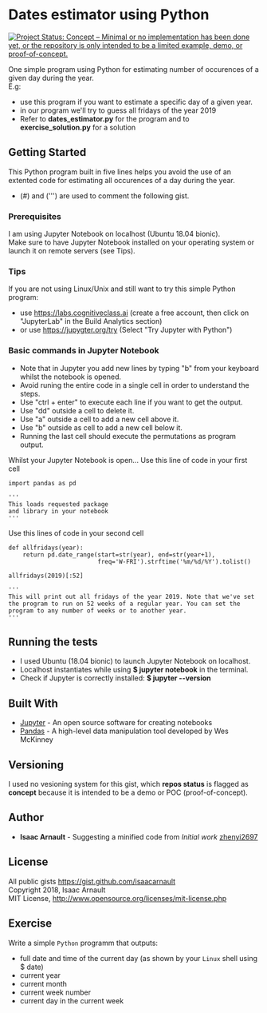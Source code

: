 # Dates estimator using Python

[![Project Status: Concept – Minimal or no implementation has been done yet, or the repository is only intended to be a limited example, demo, or proof-of-concept.](https://www.repostatus.org/badges/latest/concept.svg)](https://www.repostatus.org/#concept)

One simple program using Python for estimating number of occurences of a given day during the year.<br>
E.g:
* use this program if you want to estimate a specific day of a given year.</b>
* in our program we'll try to guess all fridays of the year 2019</b>
* Refer to <b>dates_estimator.py</b> for the program and to <b>exercise_solution.py</b> for a solution

## Getting Started

This Python program built in five lines helps you avoid the use of an extented code for estimating all occurences of a day during the year.
* (#) and (''') are used to comment the following gist.

### Prerequisites

I am using Jupyter Notebook on localhost (Ubuntu 18.04 bionic).<br>
Make sure to have Jupyter Notebook installed on your operating system or launch it on remote servers (see Tips).

### Tips

If you are not using Linux/Unix and still want to try this simple Python program:
* use https://labs.cognitiveclass.ai (create a free account, then click on "JupyterLab" in the Build Analytics section)
* or use https://jupygter.org/try (Select "Try Jupyter with Python")

### Basic commands in Jupyter Notebook

* Note that in Jupyter you add new lines by typing "b" from your keyboard whilst the notebook is opened.
* Avoid runing the entire code in a single cell in  order to understand the steps.
* Use "ctrl + enter" to execute each line if you want to get the output.
* Use "dd" outside a cell to delete it.
* Use "a" outside a cell to add a new cell above it.
* Use "b" outside as cell to add a new cell below it.
* Running the last cell should execute the permutations as program output.

Whilst your Jupyter Notebook is open...
Use this line of code in your first cell

```
import pandas as pd

'''
This loads requested package
and library in your notebook
'''
```

Use this lines of code in your second cell

```
def allfridays(year):
    return pd.date_range(start=str(year), end=str(year+1),
                         freq='W-FRI').strftime('%m/%d/%Y').tolist()

allfridays(2019)[:52]

'''
This will print out all fridays of the year 2019. Note that we've set the program to run on 52 weeks of a regular year. You can set the program to any number of weeks or to another year.
'''
```

## Running the tests

* I used Ubuntu (18.04 bionic) to launch Jupyter Notebook on localhost.
* Localhost instantiates while using <b>$ jupyter notebook</b> in the terminal.
* Check if Jupyter is correctly installed: <b>$ jupyter --version</b>

## Built With

* [Jupyter](http://jupyter.org/) - An open source software for creating notebooks
* [Pandas](https://www.learnpython.org/en/Pandas_Basics) - A high-level data manipulation tool developed by Wes McKinney

## Versioning

I used no vesioning system for this gist, which <b>repos status</b> is flagged as <b>concept</b> because it is intended to be a demo or POC (proof-of-concept).

## Author

* **Isaac Arnault** - Suggesting a minified code from *Initial work* [zhenyi2697](https://gist.github.com/zhenyi2697/5123340)

## License

All public gists https://gist.github.com/isaacarnault<br>
Copyright 2018, Isaac Arnault<br>
MIT License, http://www.opensource.org/licenses/mit-license.php

## Exercise

Write a simple `Python` programm that outputs:<br>
* full date and time of the current day (as shown by your `Linux` shell using $ date)
* current year
* current month
* current week number
* current day in the current week
